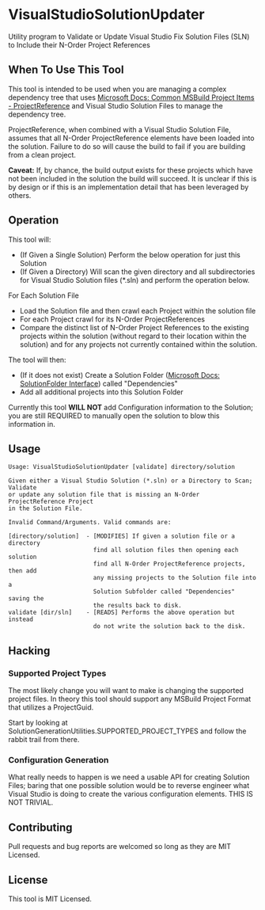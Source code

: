 # VisualStudioSolutionUpdater
Utility program to Validate or Update Visual Studio Fix Solution Files (SLN) to Include their N-Order Project References

## When To Use This Tool
This tool is intended to be used when you are managing a complex dependency tree that uses [Microsoft Docs: Common MSBuild Project Items - ProjectReference](https://docs.microsoft.com/en-us/visualstudio/msbuild/common-msbuild-project-items?view=vs-2017#projectreference) and Visual Studio Solution Files to manage the dependency tree.

ProjectReference, when combined with a Visual Studio Solution File, assumes that all N-Order ProjectReference elements have been loaded into the solution. Failure to do so will cause the build to fail if you are building from a clean project.

**Caveat:** If, by chance, the build output exists for these projects which have not been included in the solution the build will succeed. It is unclear if this is by design or if this is an implementation detail that has been leveraged by others.

## Operation
This tool will:

* (If Given a Single Solution) Perform the below operation for just this Solution
* (If Given a Directory) Will scan the given directory and all subdirectories for Visual Studio Solution files (*.sln) and perform the operation below.

For Each Solution File
* Load the Solution file and then crawl each Project within the solution file
* For each Project crawl for its N-Order ProjectReferences
* Compare the distinct list of N-Order Project References to the existing projects within the solution (without regard to their location within the solution) and for any projects not currently contained within the solution.

The tool will then:
* (If it does not exist) Create a Solution Folder ([Microsoft Docs: SolutionFolder Interface](https://docs.microsoft.com/en-us/dotnet/api/envdte80.solutionfolder?view=visualstudiosdk-2017)) called "Dependencies"
* Add all additional projects into this Solution Folder

Currently this tool **WILL NOT** add Configuration information to the Solution; you are still REQUIRED to manually open the solution to blow this information in.

## Usage
```
Usage: VisualStudioSolutionUpdater [validate] directory/solution

Given either a Visual Studio Solution (*.sln) or a Directory to Scan; Validate
or update any solution file that is missing an N-Order ProjectReference Project
in the Solution File.

Invalid Command/Arguments. Valid commands are:

[directory/solution]  - [MODIFIES] If given a solution file or a directory
                        find all solution files then opening each solution
                        find all N-Order ProjectReference projects, then add
                        any missing projects to the Solution file into a
                        Solution Subfolder called "Dependencies" saving the
                        the results back to disk.
validate [dir/sln]    - [READS] Performs the above operation but instead
                        do not write the solution back to the disk.
```

## Hacking
### Supported Project Types
The most likely change you will want to make is changing the supported project files. In theory this tool should support any MSBuild Project Format that utilizes a ProjectGuid.

Start by looking at SolutionGenerationUtilities.SUPPORTED_PROJECT_TYPES and follow the rabbit trail from there.

### Configuration Generation
What really needs to happen is we need a usable API for creating Solution Files; baring that one possible solution would be to reverse engineer what Visual Studio is doing to create the various configuration elements. THIS IS NOT TRIVIAL.

## Contributing
Pull requests and bug reports are welcomed so long as they are MIT Licensed.

## License
This tool is MIT Licensed.